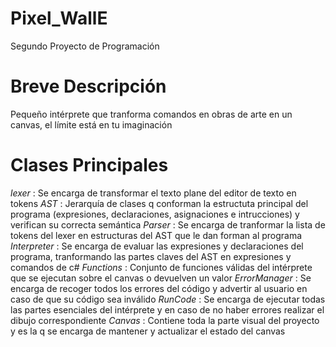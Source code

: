 # Pixel_WallE
Segundo Proyecto de Programación

# Breve Descripción
Pequeño intérprete que tranforma comandos en obras de arte en un canvas, el límite está en tu imaginación

# Clases Principales

_lexer_ : Se encarga de transformar el texto plane del editor de texto en tokens 
_AST_ : Jerarquía de clases q conforman la estructuta principal del programa (expresiones, declaraciones, asignaciones e intrucciones) y verifican su correcta semántica
_Parser_ : Se encarga de tranformar la lista de tokens del lexer en estructuras del AST que le dan forman al programa
_Interpreter_ : Se encarga de evaluar las expresiones y declaraciones del programa, tranformando las partes claves del AST en expresiones y comandos de c#
_Functions_ : Conjunto de funciones válidas del intérprete que se ejecutan sobre el canvas o devuelven un valor
_ErrorManager_ : Se encarga de recoger todos los errores del código y advertir al usuario en caso de que su código sea inválido
_RunCode_ : Se encarga de ejecutar todas las partes esenciales del intérprete y en caso de no haber errores realizar el dibujo correspondiente
_Canvas_ : Contiene toda la parte visual del proyecto y es la q se encarga de mantener y actualizar el estado del canvas 